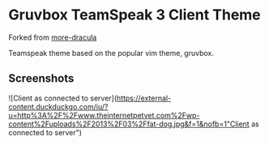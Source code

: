 # Gruvbox TeamSpeak 3 Client Theme

Forked from [more-dracula](https://github.com/more-dracula/teamspeak)

Teamspeak theme based on the popular vim theme, gruvbox.
## Screenshots
![Client as connected to server](https://external-content.duckduckgo.com/iu/?u=http%3A%2F%2Fwww.theinternetpetvet.com%2Fwp-content%2Fuploads%2F2013%2F03%2Ffat-dog.jpg&f=1&nofb=1"Client as connected to server")
